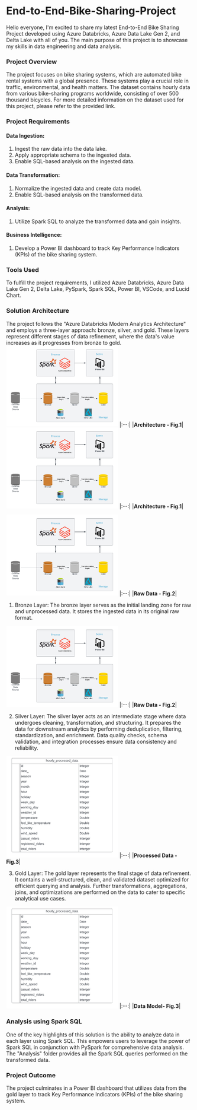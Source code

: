 # End-to-End-Bike-Sharing-Project
Hello everyone,
I'm excited to share my latest End-to-End Bike Sharing Project developed using Azure Databricks, Azure Data Lake Gen 2, and Delta Lake with all of you. The main purpose of this project is to showcase my skills in data engineering and data analysis.

### Project Overview
The project focuses on bike sharing systems, which are automated bike rental systems with a global presence. These systems play a crucial role in traffic, environmental, and health matters. The dataset contains hourly data from various bike-sharing programs worldwide, consisting of over 500 thousand bicycles. For more detailed information on the dataset used for this project, please refer to the provided link.

### Project Requirements
#### Data Ingestion:
1. Ingest the raw data into the data lake.
2. Apply appropriate schema to the ingested data.
3. Enable SQL-based analysis on the ingested data.
#### Data Transformation:
1. Normalize the ingested data and create data model.
2. Enable SQL-based analysis on the transformed data.
#### Analysis:
1. Utilize Spark SQL to analyze the transformed data and gain insights.
#### Business Intelligence:
1. Develop a Power BI dashboard to track Key Performance Indicators (KPIs) of the bike sharing system.
### Tools Used
To fulfill the project requirements, I utilized Azure Databricks, Azure Data Lake Gen 2, Delta Lake, PySpark, Spark SQL, Power BI, VSCode, and Lucid Chart.

### Solution Architecture
The project follows the "Azure Databricks Modern Analytics Architecture" and employs a three-layer approach: bronze, silver, and gold. These layers represent different stages of data refinement, where the data's value increases as it progresses from bronze to gold.
<img src="diagrams/architecture.png"  width="60%" height="30%">
|:--:|
|<b>Architecture - Fig.1</b>|
<img src="diagrams/architecture.png"  width="60%" height="30%">
|:--:|
|<b>Architecture - Fig.1</b>|

<img src="diagrams/architecture.png"  width="60%" height="30%">
|:--:|
|<b>Raw Data - Fig.2</b>|

1. Bronze Layer: The bronze layer serves as the initial landing zone for raw and unprocessed data. It stores the ingested data in its original raw format.
<img src="diagrams/architecture.png"  width="60%" height="30%">
|:--:|
|<b>Raw Data - Fig.2</b>|

2. Silver Layer: The silver layer acts as an intermediate stage where data undergoes cleaning, transformation, and structuring. It prepares the data for downstream analytics by performing deduplication, filtering, standardization, and enrichment. Data quality checks, schema validation, and integration processes ensure data consistency and reliability.

<img src="diagrams/processed_data.jpg"  width="60%" height="30%">
|:--:|
|<b>Processed Data - Fig.3</b>|

3. Gold Layer: The gold layer represents the final stage of data refinement. It contains a well-structured, clean, and validated dataset optimized for efficient querying and analysis. Further transformations, aggregations, joins, and optimizations are performed on the data to cater to specific analytical use cases.

<img src="diagrams/processed_data.jpg"  width="60%" height="30%">
|:--:|
|<b>Data Model- Fig.3</b>|

### Analysis using Spark SQL
One of the key highlights of this solution is the ability to analyze data in each layer using Spark SQL. This empowers users to leverage the power of Spark SQL in conjunction with PySpark for comprehensive data analysis. The "Analysis" folder provides all the Spark SQL queries performed on the transformed data.

### Project Outcome
The project culminates in a Power BI dashboard that utilizes data from the gold layer to track Key Performance Indicators (KPIs) of the bike sharing system.

